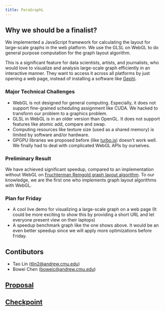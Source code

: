 ```yaml
---
title: ParaGraphL
---
```

## Why we should be a finalist?

We implemented a JavaScript framework for calculating the layout for large-scale graphs in the web platform. We use the GLSL on WebGL to do general purpose computation for the graph layout algorithm.

This is a significant feature for data scientists, artists, and journalists, who would love to visualize and analysis large-scale graph efficiently in an interactive manner. They want to access it across all platforms by just opening a web page, instead of installing a software like [Gephi](https://gephi.org/).

### Major Technical Challenges
- WebGL is not designed for general computing. Especially, it does not support fine-grained scheduling assignment like CUDA. We hacked to transform our problem to a graphics problem.
- GLSL in WebGL is in an older version than OpenGL. It does not support features like atomic add, compare and swap.
- Computing resources like texture size (used as a shared memory) is limited by software and/or hardware.
- GPGPU libraries we proposed before (like [turbo.js](https://turbo.github.io/)) doesn't work well. We finally had to deal with complicated WebGL APIs by ourselves.

### Preliminary Result
We have achieved significant speedup, compared to an implementation without WebGL on [Fruchterman Reingold graph layout algorithm](https://github.com/gephi/gephi/wiki/Fruchterman-Reingold). To our knowledge, we are the first one who implements graph layout algorithms with WebGL.

### Plan for Friday
- A cool live demo for visualizing a large-scale graph on a web page (It could be more exciting to show this by providing a short URL and let everyone present view on their laptops)
- A speedup benchmark graph like the one shows above. It would be an even better speedup since we will apply more optimizations before Friday.

## Contibutors
- Tao Lin (<tlin2@andrew.cmu.edu>)
- Bowei Chen (<boweic@andrew.cmu.edu>)

## [Proposal](https://nblintao.github.io/ParaGraphL/proposal)

## [Checkpoint](https://nblintao.github.io/ParaGraphL/checkpoint)